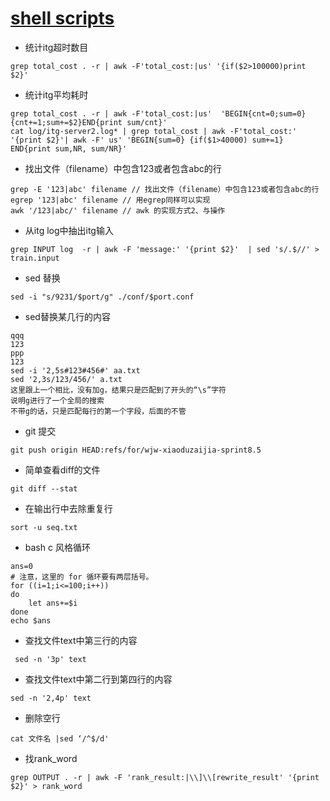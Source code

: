 # [shell scripts](https://github.com/wjwever/gitblog/issues/26)

* 统计itg超时数目
```
grep total_cost . -r | awk -F'total_cost:|us' '{if($2>100000)print $2}'
```

* 统计itg平均耗时
```
grep total_cost . -r | awk -F'total_cost:|us'  'BEGIN{cnt=0;sum=0}{cnt+=1;sum+=$2}END{print sum/cnt}'
cat log/itg-server2.log* | grep total_cost | awk -F'total_cost:' '{print $2}'| awk -F' us' 'BEGIN{sum=0} {if($1>40000) sum+=1} END{print sum,NR, sum/NR}'
```

* 找出文件（filename）中包含123或者包含abc的行
```
grep -E '123|abc' filename // 找出文件（filename）中包含123或者包含abc的行
egrep '123|abc' filename // 用egrep同样可以实现
awk '/123|abc/' filename // awk 的实现方式2、与操作
```


* 从itg log中抽出itg输入
```
grep INPUT log  -r | awk -F 'message:' '{print $2}'  | sed 's/.$//' > train.input
```

* sed 替换
```
sed -i "s/9231/$port/g" ./conf/$port.conf
```


* sed替换某几行的内容
```
qqq
123
ppp
123
sed -i '2,5s#123#456#' aa.txt
sed '2,3s/123/456/' a.txt
这里跟上一个相比，没有加g，结果只是匹配到了开头的“\s”字符
说明g进行了一个全局的搜索
不带g的话，只是匹配每行的第一个字段，后面的不管
```


* git 提交
```
git push origin HEAD:refs/for/wjw-xiaoduzaijia-sprint8.5
```


* 简单查看diff的文件
```
git diff --stat
```


* 在输出行中去除重复行
```
sort -u seq.txt
```


* bash c 风格循环
```
ans=0
# 注意，这里的 for 循环要有两层括号。
for ((i=1;i<=100;i++))
do
    let ans+=$i
done
echo $ans
```

* 查找文件text中第三行的内容
```
 sed -n '3p' text
```


* 查找文件text中第二行到第四行的内容
``` 
sed -n '2,4p' text
```


* 删除空行
```
cat 文件名 |sed ‘/^$/d'
```


* 找rank_word
```
grep OUTPUT . -r | awk -F 'rank_result:|\\]\\[rewrite_result' '{print $2}' > rank_word
```